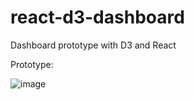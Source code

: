 # react-d3-dashboard
 Dashboard prototype with D3 and React


Prototype:

![image](https://github.com/Nischal5123/react-d3-dashboard/assets/37008195/8434d12d-6bd7-463b-9c61-5066b6789315)
